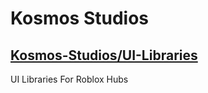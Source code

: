 # Kosmos Studios
## [Kosmos-Studios/UI-Libraries](kosmos-studios.github.io/ui-libraries)
UI Libraries For Roblox Hubs
